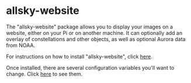 # allsky-website
The "allsky-website" package allows you to display your images on a website, either on your Pi or on another machine. It can optionally add an overlay of constellations and other objects, as well as optional Aurora data from NOAA.

For instructions on how to install "allsky-website", click [here](https://github.com/thomasjacquin/allsky).

Once installed, there are several configuration variables you'll want to change.  Click [here](https://github.com/thomasjacquin/allsky/wiki/allsky-website-Settings) to see them.
